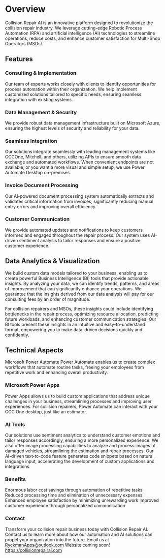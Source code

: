 # Overview
Collision Repair AI is an innovative platform designed to revolutionize the collision repair industry. We leverage cutting-edge Robotic Process Automation (RPA) and artificial intelligence (AI) technologies to streamline operations, reduce costs, and enhance customer satisfaction for Multi-Shop Operators (MSOs).

## Features
### Consulting & Implementation
Our team of experts works closely with clients to identify opportunities for process automation within their organization. We help implement customized solutions tailored to specific needs, ensuring seamless integration with existing systems.

### Data Management & Security
We provide robust data management infrastructure built on Microsoft Azure, ensuring the highest levels of security and reliability for your data.

### Seamless Integration
Our solutions integrate seamlessly with leading management systems like CCCOne, Mitchell, and others, utilizing APIs to ensure smooth data exchange and automated workflows. When convenient endpoints are not available, or you want a more visual and simple setup, we use Power Automate Desktop on-premises.

### Invoice Document Processing
Our AI-powered document processing system automatically extracts and validates critical information from invoices, significantly reducing manual entry errors and improving overall efficiency.

### Customer Communication
We provide automated updates and notifications to keep customers informed and engaged throughout the repair process. Our system uses AI-driven sentiment analysis to tailor responses and ensure a positive customer experience.

## Data Analytics & Visualization
We build custom data models tailored to your business, enabling us to create powerful Business Intelligence (BI) tools that provide actionable insights. By analyzing your data, we can identify trends, patterns, and areas of improvement that can significantly enhance your operations. We guarantee that the insights derived from our data analysis will pay for our consulting fees by an order of magnitude.

For collision repairers and MSOs, these insights could include identifying bottlenecks in the repair process, optimizing resource allocation, predicting future workloads, and enhancing customer communication strategies. Our BI tools present these insights in an intuitive and easy-to-understand format, empowering you to make data-driven decisions quickly and confidently.

## Technical Aspects
Microsoft Power Automate
Power Automate enables us to create complex workflows that automate routine tasks, freeing your employees from repetitive work and enhancing overall productivity.

### Microsoft Power Apps
Power Apps allows us to build custom applications that address unique challenges in your business, streamlining processes and improving user experiences. For collision repairers, Power Automate can interact with your CCC One desktop, just like an estimator.

### AI Tools
Our solutions use sentiment analytics to understand customer emotions and tailor responses accordingly, ensuring a more personalized experience. We also offer image processing capabilities to analyze and process images of damaged vehicles, streamlining the estimation and repair processes. Our AI-driven text-to-code feature generates code snippets based on natural language input, accelerating the development of custom applications and integrations.

### Benefits
Enormous labor cost savings through automation of repetitive tasks
Reduced processing time and elimination of unnecessary expenses
Enhanced employee satisfaction by minimizing unrewarding work
Improved customer experience through personalized communication

### Contact
Transform your collision repair business today with Collision Repair AI. Contact us to learn more about how our automation and AI solutions can propel your organization into the future.
Email us at RyckmanApps@outlook.com
Website coming soon! https://collisionrepairai.com
